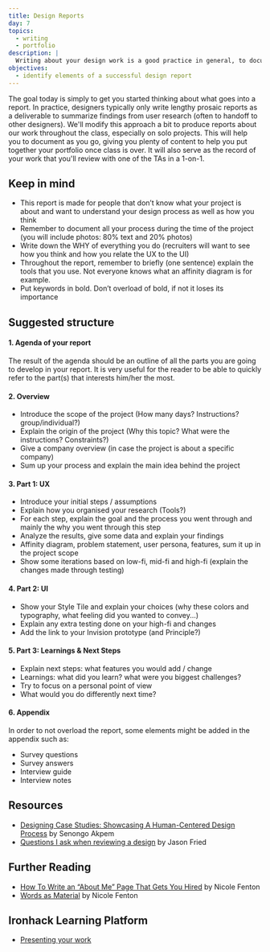 ```yaml
---
title: Design Reports
day: 7
topics:
  - writing
  - portfolio
description: |
  Writing about your design work is a good practice in general, to document your process and results. For us, these will serve double duty as early drafts of our eventual portfolios.
objectives:
  - identify elements of a successful design report
---
```


The goal today is simply to get you started thinking about what goes into a report. In practice, designers typically only write lengthy prosaic reports as a deliverable to summarize findings from user research (often to handoff to other designers). We'll modify this approach a bit to produce reports about our work throughout the class, especially on solo projects. This will help you to document as you go, giving you plenty of content to help you put together your portfolio once class is over. It will also serve as the record of your work that you'll review with one of the TAs in a 1-on-1.


Keep in mind
-------------------

- This report is made for people that don’t know what your project is about and want to understand your design process as well as how you think
- Remember to document all your process during the time of the project (you will include photos: 80% text and 20% photos)
- Write down the WHY of everything you do (recruiters will want to see how you think and how you relate the UX to the UI)
- Throughout the report, remember to briefly (one sentence) explain the tools that you use. Not everyone knows what an affinity diagram is for example.
- Put keywords in bold. Don’t overload of bold, if not it loses its importance


Suggested structure
-------------------

#### 1. Agenda of your report
The result of the agenda should be an outline of all the parts you are going to develop in your report. It is very useful for the reader to be able to quickly refer to the part(s) that interests him/her the most.

#### 2. Overview
  - Introduce the scope of the project (How many days? Instructions? group/individual?)
  - Explain the origin of the project (Why this topic? What were the instructions? Constraints?)
  - Give a company overview (in case the project is about a specific company)
  - Sum up your process and explain the main idea behind the project

#### 3. Part 1: UX
  - Introduce your initial steps / assumptions
  - Explain how you organised your research (Tools?)
  - For each step, explain the goal and the process you went through and mainly the why you went through this step
  - Analyze the results, give some data and explain your findings
  - Affinity diagram, problem statement, user persona, features, sum it up in the project scope
  - Show some iterations based on low-fi, mid-fi and high-fi (explain the changes made through testing)

#### 4. Part 2: UI
  - Show your Style Tile and explain your choices (why these colors and typography, what feeling did you wanted to convey...)
  - Explain any extra testing done on your high-fi and changes
  - Add the link to your Invision prototype (and Principle?)

#### 5. Part 3: Learnings & Next Steps
  - Explain next steps: what features you would add / change
  - Learnings: what did you learn? what were you biggest challenges?
  - Try to focus on a personal point of view
  - What would you do differently next time?

#### 6. Appendix
In order to not overload the report, some elements might be added in the appendix such as:
  - Survey questions
  - Survey answers
  - Interview guide
  - Interview notes


Resources
---------

- [Designing Case Studies: Showcasing A Human-Centered Design Process](https://www.smashingmagazine.com/2015/02/designing-case-studies-human-centered-design-process/) by Senongo Akpem
- [Questions I ask when reviewing a design](https://signalvnoise.com/posts/3024-questions-i-ask-when-reviewing-a-design) by Jason Fried


Further Reading
---------------

- [How To Write an “About Me” Page That Gets You Hired](https://99u.adobe.com/articles/51669/how-to-write-about-me-section) by Nicole Fenton
- [Words as Material](https://www.nicolefenton.com/words-as-material/) by Nicole Fenton


Ironhack Learning Platform
---------------

- [Presenting your work](http://learn.ironhack.com/#/learning_unit/7080)
